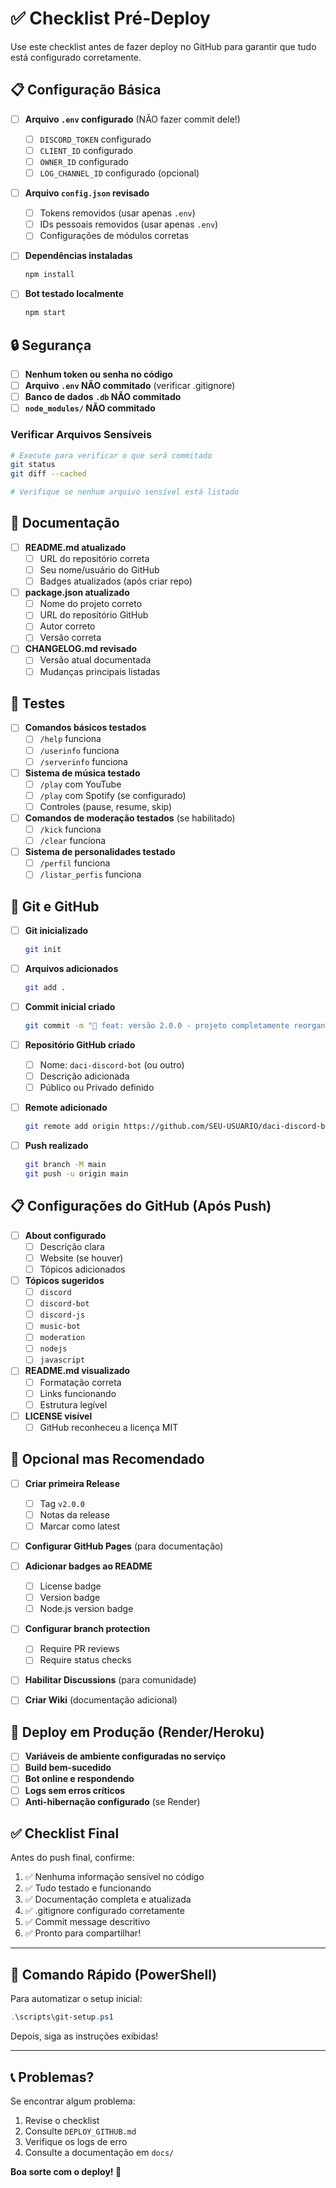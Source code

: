 # ✅ Checklist Pré-Deploy

Use este checklist antes de fazer deploy no GitHub para garantir que tudo está configurado corretamente.

## 📋 Configuração Básica

- [ ] **Arquivo `.env` configurado** (NÃO fazer commit dele!)
  - [ ] `DISCORD_TOKEN` configurado
  - [ ] `CLIENT_ID` configurado
  - [ ] `OWNER_ID` configurado
  - [ ] `LOG_CHANNEL_ID` configurado (opcional)

- [ ] **Arquivo `config.json` revisado**
  - [ ] Tokens removidos (usar apenas `.env`)
  - [ ] IDs pessoais removidos (usar apenas `.env`)
  - [ ] Configurações de módulos corretas

- [ ] **Dependências instaladas**
  ```bash
  npm install
  ```

- [ ] **Bot testado localmente**
  ```bash
  npm start
  ```

## 🔒 Segurança

- [ ] **Nenhum token ou senha no código**
- [ ] **Arquivo `.env` NÃO commitado** (verificar .gitignore)
- [ ] **Banco de dados `.db` NÃO commitado**
- [ ] **`node_modules/` NÃO commitado**

### Verificar Arquivos Sensíveis
```bash
# Execute para verificar o que será commitado
git status
git diff --cached

# Verifique se nenhum arquivo sensível está listado
```

## 📝 Documentação

- [ ] **README.md atualizado**
  - [ ] URL do repositório correta
  - [ ] Seu nome/usuário do GitHub
  - [ ] Badges atualizados (após criar repo)

- [ ] **package.json atualizado**
  - [ ] Nome do projeto correto
  - [ ] URL do repositório GitHub
  - [ ] Autor correto
  - [ ] Versão correta

- [ ] **CHANGELOG.md revisado**
  - [ ] Versão atual documentada
  - [ ] Mudanças principais listadas

## 🧪 Testes

- [ ] **Comandos básicos testados**
  - [ ] `/help` funciona
  - [ ] `/userinfo` funciona
  - [ ] `/serverinfo` funciona

- [ ] **Sistema de música testado**
  - [ ] `/play` com YouTube
  - [ ] `/play` com Spotify (se configurado)
  - [ ] Controles (pause, resume, skip)

- [ ] **Comandos de moderação testados** (se habilitado)
  - [ ] `/kick` funciona
  - [ ] `/clear` funciona

- [ ] **Sistema de personalidades testado**
  - [ ] `/perfil` funciona
  - [ ] `/listar_perfis` funciona

## 🚀 Git e GitHub

- [ ] **Git inicializado**
  ```bash
  git init
  ```

- [ ] **Arquivos adicionados**
  ```bash
  git add .
  ```

- [ ] **Commit inicial criado**
  ```bash
  git commit -m "🎉 feat: versão 2.0.0 - projeto completamente reorganizado"
  ```

- [ ] **Repositório GitHub criado**
  - [ ] Nome: `daci-discord-bot` (ou outro)
  - [ ] Descrição adicionada
  - [ ] Público ou Privado definido

- [ ] **Remote adicionado**
  ```bash
  git remote add origin https://github.com/SEU-USUARIO/daci-discord-bot.git
  ```

- [ ] **Push realizado**
  ```bash
  git branch -M main
  git push -u origin main
  ```

## 📋 Configurações do GitHub (Após Push)

- [ ] **About configurado**
  - [ ] Descrição clara
  - [ ] Website (se houver)
  - [ ] Tópicos adicionados

- [ ] **Tópicos sugeridos**
  - [ ] `discord`
  - [ ] `discord-bot`
  - [ ] `discord-js`
  - [ ] `music-bot`
  - [ ] `moderation`
  - [ ] `nodejs`
  - [ ] `javascript`

- [ ] **README.md visualizado**
  - [ ] Formatação correta
  - [ ] Links funcionando
  - [ ] Estrutura legível

- [ ] **LICENSE visível**
  - [ ] GitHub reconheceu a licença MIT

## 🎯 Opcional mas Recomendado

- [ ] **Criar primeira Release**
  - [ ] Tag `v2.0.0`
  - [ ] Notas da release
  - [ ] Marcar como latest

- [ ] **Configurar GitHub Pages** (para documentação)

- [ ] **Adicionar badges ao README**
  - [ ] License badge
  - [ ] Version badge
  - [ ] Node.js version badge

- [ ] **Configurar branch protection**
  - [ ] Require PR reviews
  - [ ] Require status checks

- [ ] **Habilitar Discussions** (para comunidade)

- [ ] **Criar Wiki** (documentação adicional)

## 🔧 Deploy em Produção (Render/Heroku)

- [ ] **Variáveis de ambiente configuradas no serviço**
- [ ] **Build bem-sucedido**
- [ ] **Bot online e respondendo**
- [ ] **Logs sem erros críticos**
- [ ] **Anti-hibernação configurado** (se Render)

## ✅ Checklist Final

Antes do push final, confirme:

1. ✅ Nenhuma informação sensível no código
2. ✅ Tudo testado e funcionando
3. ✅ Documentação completa e atualizada
4. ✅ .gitignore configurado corretamente
5. ✅ Commit message descritivo
6. ✅ Pronto para compartilhar!

---

## 🚀 Comando Rápido (PowerShell)

Para automatizar o setup inicial:
```powershell
.\scripts\git-setup.ps1
```

Depois, siga as instruções exibidas!

---

## 📞 Problemas?

Se encontrar algum problema:
1. Revise o checklist
2. Consulte `DEPLOY_GITHUB.md`
3. Verifique os logs de erro
4. Consulte a documentação em `docs/`

**Boa sorte com o deploy! 🎉**


